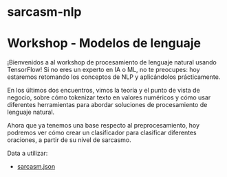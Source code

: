 # sarcasm-nlp

# Workshop - Modelos de lenguaje 

¡Bienvenidos a al workshop de procesamiento de lenguaje natural usando TensorFlow! Si no eres un experto en IA o ML, no te preocupes: hoy estaremos retomando los conceptos de NLP y aplicándolos prácticamente.

En los últimos dos encuentros, vimos la teoría y el punto de vista de negocio, sobre cómo tokenizar texto en valores numéricos y cómo usar diferentes herramientas para abordar soluciones de procesamiento de lenguaje natural. 

Ahora que ya tenemos una base respecto al preprocesamiento, hoy podremos ver cómo crear un clasificador para clasificar diferentes oraciones, a partir de su nivel de sarcasmo.

Data a utilizar:
- [sarcasm.json](https://raw.githubusercontent.com/maglionejm/sarcasm-nlp/main/sarcarsm.json)

